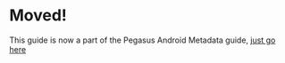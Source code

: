 # Moved!

This guide is now a part of the Pegasus Android Metadata guide, [just go here](https://github.com/dragoonDorise/pegasus-android-metadata)
